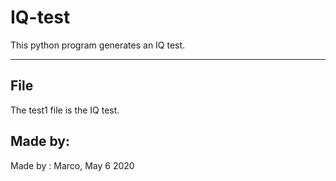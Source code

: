 # IQ-test
This python program generates an IQ test.

---

## File
The test1 file is the IQ test.

## Made by:
Made by : Marco, May 6 2020
